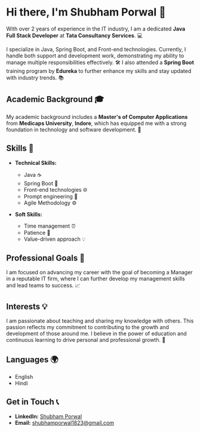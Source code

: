 # Hi there, I'm Shubham Porwal 🚀

With over 2 years of experience in the IT industry, I am a dedicated **Java Full Stack Developer** at **Tata Consultancy Services**. 💻

I specialize in Java, Spring Boot, and Front-end technologies. Currently, I handle both support and development work, demonstrating my ability to manage multiple responsibilities effectively. 🛠️ I also attended a **Spring Boot** training program by **Edureka** to further enhance my skills and stay updated with industry trends. 📚

## Academic Background 🎓
My academic background includes a **Master's of Computer Applications** from **Medicaps University**, **Indore**, which has equipped me with a strong foundation in technology and software development. 🏫

## Skills 🌟
- **Technical Skills:**
  - Java ☕
  - Spring Boot 🌿
  - Front-end technologies 🌐
  - Prompt engineering 🤖
  - Agile Methodology ⚙️

- **Soft Skills:**
  - Time management ⏰
  - Patience 🧘
  - Value-driven approach 💡

## Professional Goals 🎯
I am focused on advancing my career with the goal of becoming a Manager in a reputable IT firm, where I can further develop my management skills and lead teams to success. 📈

## Interests 💡
I am passionate about teaching and sharing my knowledge with others. This passion reflects my commitment to contributing to the growth and development of those around me. I believe in the power of education and continuous learning to drive personal and professional growth. 🌱

## Languages 🌍
- English
- Hindi

## Get in Touch 📞
- **LinkedIn:** [Shubham Porwal](https://www.linkedin.com/in/shubham-porwal)
- **Email:** shubhamporwal1823@gmail.com
